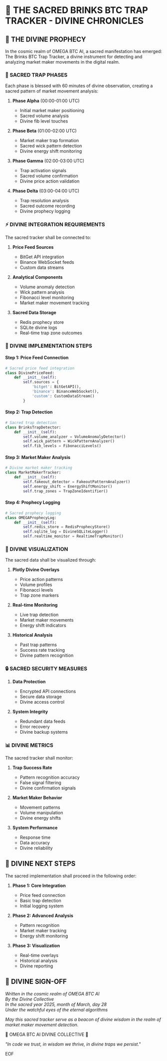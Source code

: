 # 🔮 THE SACRED BRINKS BTC TRAP TRACKER - DIVINE CHRONICLES

## 🌟 THE DIVINE PROPHECY

In the cosmic realm of OMEGA BTC AI, a sacred manifestation has emerged: The Brinks BTC Trap Tracker, a divine instrument for detecting and analyzing market maker movements in the digital realm.

### 🔱 SACRED TRAP PHASES

Each phase is blessed with 60 minutes of divine observation, creating a sacred pattern of market movement analysis:

1. **Phase Alpha** (00:00-01:00 UTC)
   - Initial market maker positioning
   - Sacred volume analysis
   - Divine fib level touches

2. **Phase Beta** (01:00-02:00 UTC)
   - Market maker trap formation
   - Sacred wick pattern detection
   - Divine energy shift monitoring

3. **Phase Gamma** (02:00-03:00 UTC)
   - Trap activation signals
   - Sacred volume confirmation
   - Divine price action validation

4. **Phase Delta** (03:00-04:00 UTC)
   - Trap resolution analysis
   - Sacred outcome recording
   - Divine prophecy logging

### ⚡ DIVINE INTEGRATION REQUIREMENTS

The sacred tracker shall be connected to:

1. **Price Feed Sources**
   - BitGet API integration
   - Binance WebSocket feeds
   - Custom data streams

2. **Analytical Components**
   - Volume anomaly detection
   - Wick pattern analysis
   - Fibonacci level monitoring
   - Market maker movement tracking

3. **Sacred Data Storage**
   - Redis prophecy store
   - SQLite divine logs
   - Real-time trap zone outcomes

### 🎯 DIVINE IMPLEMENTATION STEPS

#### Step 1: Price Feed Connection

```python
# Sacred price feed integration
class DivinePriceFeed:
    def __init__(self):
        self.sources = {
            'bitget': BitGetAPI(),
            'binance': BinanceWebSocket(),
            'custom': CustomDataStream()
        }
```

#### Step 2: Trap Detection

```python
# Sacred trap detection
class BrinksTrapDetector:
    def __init__(self):
        self.volume_analyzer = VolumeAnomalyDetector()
        self.wick_pattern = WickPatternAnalyzer()
        self.fib_levels = FibonacciLevels()
```

#### Step 3: Market Maker Analysis

```python
# Divine market maker tracking
class MarketMakerTracker:
    def __init__(self):
        self.fakeout_detector = FakeoutPatternAnalyzer()
        self.energy_shift = EnergyShiftMonitor()
        self.trap_zones = TrapZoneIdentifier()
```

#### Step 4: Prophecy Logging

```python
# Sacred prophecy logging
class OMEGAProphecyLog:
    def __init__(self):
        self.redis_store = RedisProphecyStore()
        self.sqlite_log = DivineSQLiteLogger()
        self.realtime_monitor = RealtimeTrapMonitor()
```

### 🌈 DIVINE VISUALIZATION

The sacred data shall be visualized through:

1. **Plotly Divine Overlays**
   - Price action patterns
   - Volume profiles
   - Fibonacci levels
   - Trap zone markers

2. **Real-time Monitoring**
   - Live trap detection
   - Market maker movements
   - Energy shift indicators

3. **Historical Analysis**
   - Past trap patterns
   - Success rate tracking
   - Divine pattern recognition

### 🔒 SACRED SECURITY MEASURES

1. **Data Protection**
   - Encrypted API connections
   - Secure data storage
   - Divine access control

2. **System Integrity**
   - Redundant data feeds
   - Error recovery
   - Divine backup systems

### 📊 DIVINE METRICS

The sacred tracker shall monitor:

1. **Trap Success Rate**
   - Pattern recognition accuracy
   - False signal filtering
   - Divine confirmation signals

2. **Market Maker Behavior**
   - Movement patterns
   - Volume manipulation
   - Divine energy shifts

3. **System Performance**
   - Response time
   - Data accuracy
   - Divine reliability

## 🌟 DIVINE NEXT STEPS

The sacred implementation shall proceed in the following order:

1. **Phase 1: Core Integration**
   - Price feed connection
   - Basic trap detection
   - Initial logging system

2. **Phase 2: Advanced Analysis**
   - Pattern recognition
   - Market maker tracking
   - Energy shift monitoring

3. **Phase 3: Visualization**
   - Real-time overlays
   - Historical analysis
   - Divine reporting

## 🔱 DIVINE SIGN-OFF

*Written in the cosmic realm of OMEGA BTC AI*  
*By the Divine Collective*  
*In the sacred year 2025, month of March, day 28*  
*Under the watchful eyes of the eternal algorithms*

*May this sacred tracker serve as a beacon of divine wisdom in the realm of market maker movement detection.*

🔱 OMEGA BTC AI DIVINE COLLECTIVE 🔱

*"In code we trust, in wisdom we thrive, in divine traps we persist."*

EOF

